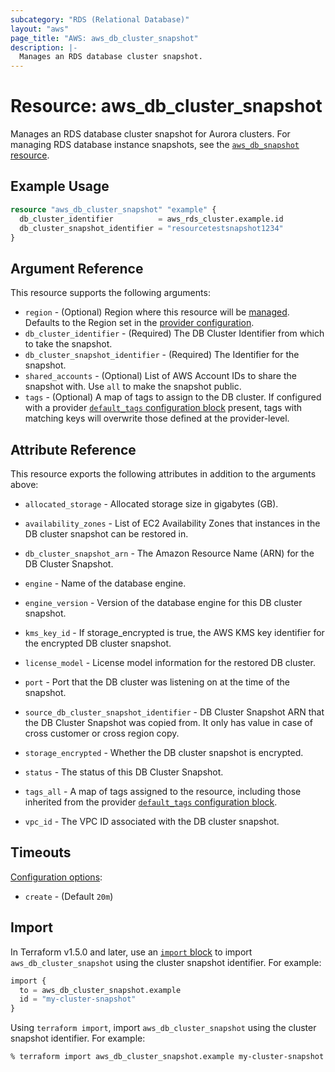 ```yaml
---
subcategory: "RDS (Relational Database)"
layout: "aws"
page_title: "AWS: aws_db_cluster_snapshot"
description: |-
  Manages an RDS database cluster snapshot.
---
```


# Resource: aws_db_cluster_snapshot

Manages an RDS database cluster snapshot for Aurora clusters. For managing RDS database instance snapshots, see the [`aws_db_snapshot` resource](/docs/providers/aws/r/db_snapshot.html).

## Example Usage

```terraform
resource "aws_db_cluster_snapshot" "example" {
  db_cluster_identifier          = aws_rds_cluster.example.id
  db_cluster_snapshot_identifier = "resourcetestsnapshot1234"
}
```

## Argument Reference

This resource supports the following arguments:

* `region` - (Optional) Region where this resource will be [managed](https://docs.aws.amazon.com/general/latest/gr/rande.html#regional-endpoints). Defaults to the Region set in the [provider configuration](https://registry.terraform.io/providers/hashicorp/aws/latest/docs#aws-configuration-reference).
* `db_cluster_identifier` - (Required) The DB Cluster Identifier from which to take the snapshot.
* `db_cluster_snapshot_identifier` - (Required) The Identifier for the snapshot.
* `shared_accounts` - (Optional) List of AWS Account IDs to share the snapshot with. Use `all` to make the snapshot public.
* `tags` - (Optional) A map of tags to assign to the DB cluster. If configured with a provider [`default_tags` configuration block](https://registry.terraform.io/providers/hashicorp/aws/latest/docs#default_tags-configuration-block) present, tags with matching keys will overwrite those defined at the provider-level.

## Attribute Reference

This resource exports the following attributes in addition to the arguments above:

* `allocated_storage` - Allocated storage size in gigabytes (GB).
* `availability_zones` - List of EC2 Availability Zones that instances in the DB cluster snapshot can be restored in.
* `db_cluster_snapshot_arn` - The Amazon Resource Name (ARN) for the DB Cluster Snapshot.
* `engine` - Name of the database engine.
* `engine_version` - Version of the database engine for this DB cluster snapshot.
* `kms_key_id` - If storage_encrypted is true, the AWS KMS key identifier for the encrypted DB cluster snapshot.
* `license_model` - License model information for the restored DB cluster.
* `port` - Port that the DB cluster was listening on at the time of the snapshot.

* `source_db_cluster_snapshot_identifier` - DB Cluster Snapshot ARN that the DB Cluster Snapshot was copied from. It only has value in case of cross customer or cross region copy.
* `storage_encrypted` - Whether the DB cluster snapshot is encrypted.
* `status` - The status of this DB Cluster Snapshot.
* `tags_all` - A map of tags assigned to the resource, including those inherited from the provider [`default_tags` configuration block](https://registry.terraform.io/providers/hashicorp/aws/latest/docs#default_tags-configuration-block).
* `vpc_id` - The VPC ID associated with the DB cluster snapshot.

## Timeouts

[Configuration options](https://developer.hashicorp.com/terraform/language/resources/syntax#operation-timeouts):

* `create` - (Default `20m`)

## Import

In Terraform v1.5.0 and later, use an [`import` block](https://developer.hashicorp.com/terraform/language/import) to import `aws_db_cluster_snapshot` using the cluster snapshot identifier. For example:

```terraform
import {
  to = aws_db_cluster_snapshot.example
  id = "my-cluster-snapshot"
}
```

Using `terraform import`, import `aws_db_cluster_snapshot` using the cluster snapshot identifier. For example:

```console
% terraform import aws_db_cluster_snapshot.example my-cluster-snapshot
```
